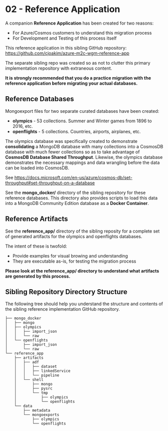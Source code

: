 # 02 - Reference Application

A companion **Reference Application** has been created for two reasons:

- For Azure/Cosmos customers to understand this migration process
- For Development and Testing of this process itself

This reference application in this sibling GitHub repository:
https://github.com/cjoakim/azure-m2c-wgm-reference-app 

The separate sibling repo was created so as not to clutter this primary
implementation repository with extraneous content.

**It is strongly recommended that you do a practice migration with the reference application before migrating your actual databases.**

## Reference Databases

Mongoexport files for two separate curated databases have been created:

- **olympics** - 53 collections.  Summer and Winter games from 1896 to 2016, etc.
- **openflights** - 5 collections.  Countries, airports, airplanes, etc.

The olympics database was specifically created to demonstrate **consolidating**
a MongoDB database with many collections into a CosmosDB database with much
fewer collections so as to take advantage of **CosmosDB Database Shared Throughput**.
Likewise, the olympics database demonstrates the necessary mappings and data wrangling
before the data can be loaded into CosmosDB.

See https://docs.microsoft.com/en-us/azure/cosmos-db/set-throughput#set-throughput-on-a-database

See the **mongo_docker/** directory of the sibling repository for these reference databases.
This directory also provides scripts to load this data into a MongoDB Community Edition
database as a **Docker Container**.

## Reference Artifacts

See the **reference_app/** directory of the sibling reposity for a complete
set of generated artifacts for the olympics and openflights databases.

The intent of these is twofold:

- Provide examples for visual browing and understanding
- They are executable as-is, for testing the migration process

**Please look at the reference_app/ directory to understand what artifacts are generated by this process.**

## Sibling Repository Directory Structure

The following tree should help you understand the structure and contents of the
sibling reference implementation GitHub repository.

```
├── mongo_docker
│   ├── mongo
│   ├── olympics
│   │   ├── import_json
│   │   └── raw
│   └── openflights
│       ├── import_json
│       └── raw
└── reference_app
    ├── artifacts
    │   ├── adf
    │   │   ├── dataset
    │   │   ├── linkedService
    │   │   └── pipeline
    │   └── shell
    │       ├── mongo
    │       ├── pysrc
    │       └── tmp
    │           ├── olympics
    │           └── openflights
    └── data
        ├── metadata
        └── mongoexports
            ├── olympics
            └── openflights
```
